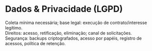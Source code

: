 # Dados & Privacidade (LGPD)
Coleta mínima necessária; base legal: execução de contrato/interesse legítimo.  
Direitos: acesso, retificação, eliminação; canal de solicitações.  
Segurança: backups criptografados, acesso por papéis, registro de acessos, política de retenção.
